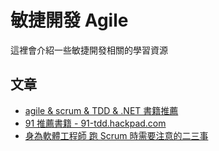 # 敏捷開發 Agile

這裡會介紹一些敏捷開發相關的學習資源

## 文章
* [agile & scrum & TDD & .NET 書籍推薦](https://www.ptt.cc/bbs/Soft_Job/M.1453971437.A.77A.html)
* [91 推薦書籍 - 91-tdd.hackpad.com](https://91-tdd.hackpad.com/91--SCin8rM6vpI)
* [身為軟體工程師 跑 Scrum 時需要注意的二三事](http://blog.hellojcc.tw/2016/02/22/scrum-in-terms-of-developer/)